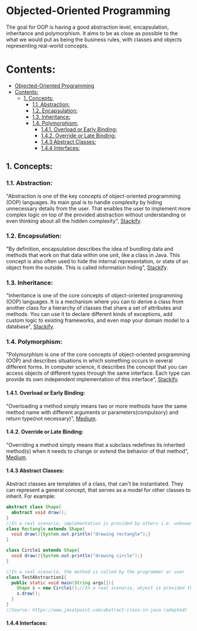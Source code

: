 # Objected-Oriented Programming

The goal for OOP is having a good abstraction level, encapsulation, inheritance and polymorphism. It aims to be as close as possible to the what we would put as being the business rules, with classes and objects representing real-world concepts.

# Contents:

- [Objected-Oriented Programming](#objected-oriented-programming)
- [Contents:](#contents)
  - [1. Concepts:](#1-concepts)
    - [1.1. Abstraction:](#11-abstraction)
    - [1.2. Encapsulation:](#12-encapsulation)
    - [1.3. Inheritance:](#13-inheritance)
    - [1.4. Polymorphism:](#14-polymorphism)
      - [1.4.1. Overload or Early Binding:](#141-overload-or-early-binding)
      - [1.4.2. Override or Late Binding:](#142-override-or-late-binding)
      - [1.4.3 Abstract Classes:](#143-abstract-classes)
      - [1.4.4 Interfaces:](#144-interfaces)

## 1. Concepts:

### 1.1. Abstraction:

"Abstraction is one of the key concepts of object-oriented programming (OOP) languages. Its main goal is to handle complexity by hiding unnecessary details from the user. That enables the user to implement more complex logic on top of the provided abstraction without understanding or even thinking about all the hidden complexity", [Stackify](https://stackify.com/oop-concept-abstraction/).

### 1.2. Encapsulation:

"By definition, encapsulation describes the idea of bundling data and methods that work on that data within one unit, like a class in Java. This concept is also often used to hide the internal representation, or state of an object from the outside. This is called information hiding", [Stackify](https://stackify.com/oop-concept-for-beginners-what-is-encapsulation/).

### 1.3. Inheritance:

"Inheritance is one of the core concepts of object-oriented programming (OOP) languages. It is a mechanism where you can to derive a class from another class for a hierarchy of classes that share a set of attributes and methods. You can use it to declare different kinds of exceptions, add custom logic to existing frameworks, and even map your domain model to a database", [Stackify](https://stackify.com/oop-concept-inheritance/).

### 1.4. Polymorphism:

"Polymorphism is one of the core concepts of object-oriented programming (OOP) and describes situations in which something occurs in several different forms. In computer science, it describes the concept that you can access objects of different types through the same interface. Each type can provide its own independent implementation of this interface", [Stackify](https://stackify.com/oop-concept-inheritance/).

#### 1.4.1. Overload or Early Binding:

"Overloading a method simply means two or more methods have the same method name with different arguments or parameters(compulsory) and return type(not necessary)", [Medium](https://medium.com/@atandaoluchiaminat/overload-vs-override-in-object-oriented-programming-oop-a38ca0ccaf40).

#### 1.4.2. Override or Late Binding:

"Overriding a method simply means that a subclass redefines its inherited method(s) when it needs to change or extend the behavior of that method", [Medium](https://medium.com/@atandaoluchiaminat/overload-vs-override-in-object-oriented-programming-oop-a38ca0ccaf40).

#### 1.4.3 Abstract Classes:

Abstract classes are templates of a class, that can't be instantiated. They can represent a general concept, that serves as a model for other classes to inherit. For example:

```java
abstract class Shape{  
  abstract void draw();  
}  
//In a real scenario, implementation is provided by others i.e. unknown by end user  
class Rectangle extends Shape{  
  void draw(){System.out.println("drawing rectangle");}  
} 

class Circle1 extends Shape{  
  void draw(){System.out.println("drawing circle");}  
}  

//In a real scenario, the method is called by the programmer or user  
class TestAbstraction1{  
  public static void main(String args[]){  
    Shape s = new Circle1();//In a real scenario, object is provided through method, e.g., getShape() method  
    s.draw();  
  }  
}  
//Source: https://www.javatpoint.com/abstract-class-in-java (adapted)
```

#### 1.4.4 Interfaces:

